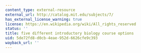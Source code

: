 ```yaml
---
content_type: external-resource
external_url: http://catalog.mit.edu/subjects/7/
has_external_license_warning: true
license: https://en.wikipedia.org/wiki/All_rights_reserved
status: ''
title: five different introductory biology course options
uid: 5de72fd8-d0cb-4eae-952d-6626cfe9c393
wayback_url: ''
---
```

